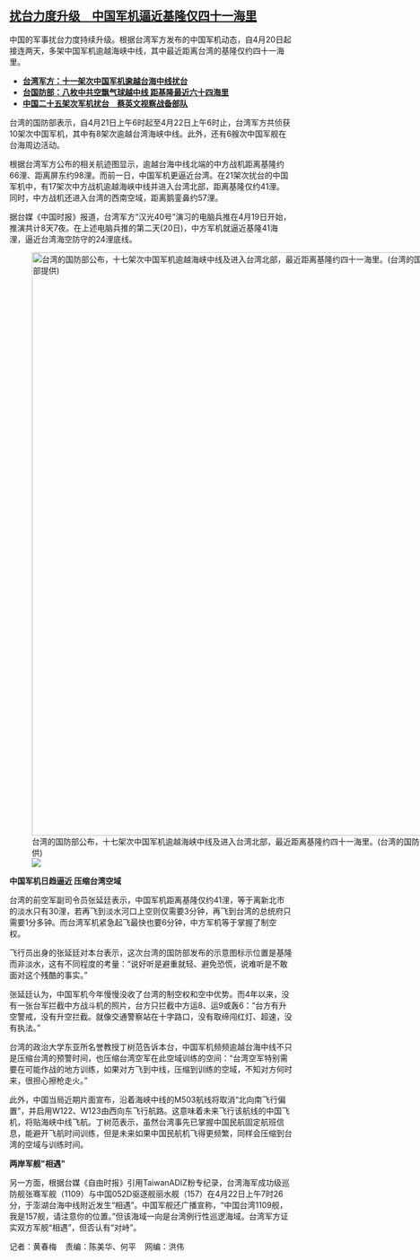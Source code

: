 <!--1713801660000-->
[扰台力度升级　中国军机逼近基隆仅四十一海里](https://www.rfa.org/mandarin/yataibaodao/gangtai/hcm2-04222024111503.html)
------

<p>中国的军事扰台力度持续升级。根据台湾军方发布的中国军机动态，自4月20日起接连两天，多架中国军机逾越海峡中线，其中最近距离台湾的基隆仅约四十一海里。</p><ul><li><a href="https://www.rfa.org/mandarin/Xinwen/jz4-04142024143914.html"><strong>台湾军方：十一架次中国军机逾越台海中线扰台</strong></a></li><li><strong><a href="https://www.rfa.org/mandarin/Xinwen/8-03022024164351.html">台国防部：八枚中共空飘气球越中线 距基隆最近六十四海里</a></strong></li><li><strong><a href="https://www.rfa.org/mandarin/yataibaodao/gangtai/hcm2-02062024075420.html">中国二十五架次军机扰台　蔡英文视察战备部队</a></strong></li></ul><p>台湾的国防部表示，自4月21日上午6时起至4月22日上午6时止，台湾军方共侦获10架次中国军机，其中有8架次逾越台湾海峡中线。此外，还有6艘次中国军舰在台海周边活动。</p><p>根据台湾军方公布的相关航迹图显示，逾越台海中线北端的中方战机距离基隆约66浬、距离屏东约98浬。而前一日，中国军机更逼近台湾。在21架次扰台的中国军机中，有17架次中方战机逾越海峡中线并进入台湾北部，距离基隆仅约41浬。同时，中方战机还进入台湾的西南空域，距离鹅銮鼻约57浬。</p><p>据台媒《中国时报》报道，台湾军方“汉光40号”演习的电脑兵推在4月19日开始，推演共计8天7夜。在上述电脑兵推的第二天(20日)，中方军机就逼近基隆41海浬，逼近台湾海空防守的24浬底线。</p><p><figure class="image-richtext image-inline captioned" style="width:720px;"><img alt="台湾的国防部公布，十七架次中国军机逾越海峡中线及进入台湾北部，最近距离基隆约四十一海里。(台湾的国防部提供)" height="1040" src="https://www.rfa.org/mandarin/yataibaodao/gangtai/hcm2-04222024111503.html/57fa9686416d776d6c.jpg/@@images/f9268670-26db-42a4-af95-9763f2808ccb.jpeg" title="基隆41海浬.jpg" width="720"/><figcaption class="image-caption">台湾的国防部公布，十七架次中国军机逾越海峡中线及进入台湾北部，最近距离基隆约四十一海里。(台湾的国防部提供)</figcaption><small></small><div id="zoomattribute"><a data-caption="台湾的国防部公布，十七架次中国军机逾越海峡中线及进入台湾北部，最近距离基隆约四十一海里。(台湾的国防部提供)" data-fancybox="" href="https://www.rfa.org/mandarin/yataibaodao/gangtai/hcm2-04222024111503.html/57fa9686416d776d6c.jpg" id="single_image" title="台湾的国防部公布，十七架次中国军机逾越海峡中线及进入台湾北部，最近距离基隆约四十一海里。(台湾的国防部提供)"><img src="/++plone++rfa-resources/img/icon-zoom.png"/></a></div></figure></p><p><strong>中国军机日趋逼近 压缩台湾空域</strong></p><p>台湾的前空军副司令员张延廷表示，中国军机距离基隆仅约41浬，等于离新北市的淡水只有30浬，若再飞到淡水河口上空则仅需要3分钟，再飞到台湾的总统府只需要1分多钟。而台湾军机紧急起飞最快也要6分钟，中方军机等于掌握了制空权。</p><p>飞行员出身的张延廷对本台表示，这次台湾的国防部发布的示意图标示位置是基隆而非淡水，这有不同程度的考量：“说好听是避重就轻、避免恐慌，说难听是不敢面对这个残酷的事实。”</p><p>张延廷认为，中国军机今年慢慢没收了台湾的制空权和空中优势。而4年以来，没有一张台军拦截中方战斗机的照片，台方只拦截中方运8、运9或轰6：“台方有升空警戒，没有升空拦截。就像交通警察站在十字路口，没有取缔闯红灯、超速，没有执法。”</p><p>台湾的政治大学东亚所名誉教授丁树范告诉本台，中国军机频频逾越台海中线不只是压缩台湾的预警时间，也压缩台湾空军在此空域训练的空间：“台湾空军特别需要在可能作战的地方训练，如果对方飞到中线，压缩到训练的空域，不知对方何时来，很担心擦枪走火。”</p><p>此外，中国当局近期片面宣布，沿着海峡中线的M503航线将取消“北向南飞行偏置”，并启用W122、W123由西向东飞行航路。这意味着未来飞行该航线的中国飞机，将贴海峡中线飞航。丁树范表示，虽然台湾事先已掌握中国民航固定航班信息，能避开飞航时间训练，但是未来如果中国民航机飞得更频繁，同样会压缩到台湾的空域与训练时间。</p><p><strong>两岸军舰"相遇"</strong></p><p>另一方面，根据台媒《自由时报》引用TaiwanADIZ粉专纪录，台湾海军成功级巡防舰张骞军舰（1109）与中国052D驱逐舰丽水舰（157）在4月22日上午7时26分，于澎湖台海中线附近发生“相遇”。中国军舰还广播宣称，“中国台湾1109舰，我是157舰，请注意你的位置。”但该海域一向是台湾例行性巡逻海域。台湾军方证实双方军舰“相遇”，但否认有“对峙”。</p><p>记者：黄春梅    责编：陈美华、何平    网编：洪伟</p>
